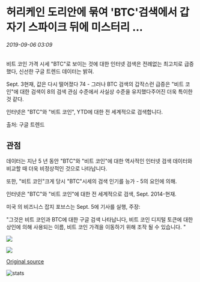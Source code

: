 # 허리케인 도리안에 묶여 'BTC'검색에서 갑자기 스파이크 뒤에 미스터리 ...

###### 2019-09-06 03:09

비트 코인 가격 시세 "BTC"로 보이는 것에 대한 인터넷 검색은 전례없는 최고치로 급증했다, 신선한 구글 트렌드 데이터는 밝혀.

Sept. 3현재, 값은 다시 떨어졌다 74 - 그러나 BTC 검색의 갑작스런 급증은 "비트 코인"에 대한 검색이 8의 검색 관심 수준에서 사실상 수준을 유지했다주어진 더욱 특이한 것 같다.

인터넷은 "BTC"와 "비트 코인", YTD에 대한 전 세계적으로 검색합니다.

출처: 구글 트렌드

## 관점

데이터는 지난 5 년 동안 "BTC"와 "비트 코인"에 대한 역사적인 인터넷 검색 데이터와 비교할 때 더욱 비정상적인 것으로 나타납니다.

또한, "비트 코인"크게 당시 "BTC"시세의 검색 인기를 능가 - 5의 요인에 의해.

인터넷은 "BTC"와 "비트 코인"에 대한 전 세계적으로 검색, Sept. 2014-현재.

미국 의 비즈니스 잡지 포브스는 Sept. 5에 기사를 실행, 주장:

"그것은 비트 코인과 BTC에 대한 구글 검색 나타납니다, 비트 코인 디지털 토큰에 대한 상인에 의해 사용되는 이름, 비트 코인 가격을 이동하기 위해 조작 될 수 있습니다. "

![](https://s3.cointelegraph.com/storage/uploads/view/4fe57f0b5735859dd8b53fe276df5544.png)

![](https://s3.cointelegraph.com/storage/uploads/view/9304e6d4f0be7a01f9459d556d7a5fb9.png)

[Original source](https://cointelegraph.com/news/mystery-behind-sudden-spike-in-btc-searches-tied-to-hurricane-dorian)

![stats](https://c.statcounter.com/11760860/0/a89fa40b/1/ "stats")